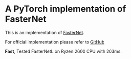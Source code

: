 # A PyTorch implementation of FasterNet

This is an implementation of [FasterNet](https://arxiv.org/abs/2303.03667).

For official implementation please refer to [GitHub](https://github.com/JierunChen/FasterNet)

**Fast**, Tested FasterNetL on Ryzen 2600 CPU with 203ms.